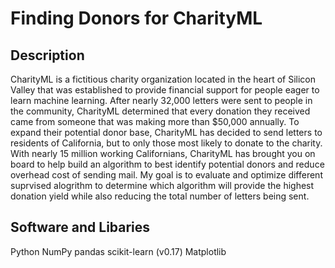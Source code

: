 # Finding Donors for CharityML

## Description
CharityML is a fictitious charity organization located in the heart of Silicon Valley that was established to provide financial support for people eager to learn machine learning. After nearly 32,000 letters were sent to people in the community, CharityML determined that every donation they received came from someone that was making more than $50,000 annually. To expand their potential donor base, CharityML has decided to send letters to residents of California, but to only those most likely to donate to the charity. With nearly 15 million working Californians, CharityML has brought you on board to help build an algorithm to best identify potential donors and reduce overhead cost of sending mail. My goal is to evaluate and optimize different suprvised alogrithm to determine which algorithm will provide the highest donation yield while also reducing the total number of letters being sent.

## Software and Libaries
Python
NumPy
pandas
scikit-learn (v0.17)
Matplotlib
